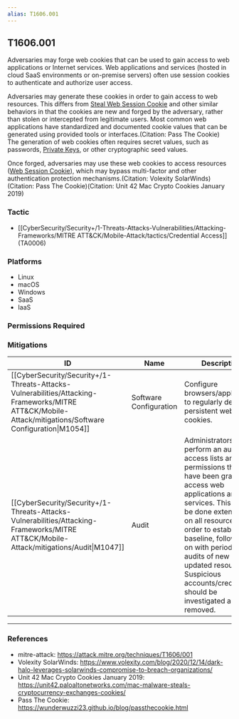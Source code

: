 ```yaml
---
alias: T1606.001
---
```


## T1606.001

Adversaries may forge web cookies that can be used to gain access to web applications or Internet services. Web applications and services (hosted in cloud SaaS environments or on-premise servers) often use session cookies to authenticate and authorize user access.

Adversaries may generate these cookies in order to gain access to web resources. This differs from [Steal Web Session Cookie](https://attack.mitre.org/techniques/T1539) and other similar behaviors in that the cookies are new and forged by the adversary, rather than stolen or intercepted from legitimate users. Most common web applications have standardized and documented cookie values that can be generated using provided tools or interfaces.(Citation: Pass The Cookie) The generation of web cookies often requires secret values, such as passwords, [Private Keys](https://attack.mitre.org/techniques/T1552/004), or other cryptographic seed values.

Once forged, adversaries may use these web cookies to access resources ([Web Session Cookie](https://attack.mitre.org/techniques/T1550/004)), which may bypass multi-factor and other authentication protection mechanisms.(Citation: Volexity SolarWinds)(Citation: Pass The Cookie)(Citation: Unit 42 Mac Crypto Cookies January 2019)


### Tactic
- [[CyberSecurity/Security+/1-Threats-Attacks-Vulnerabilities/Attacking-Frameworks/MITRE ATT&CK/Mobile-Attack/tactics/Credential Access]] (TA0006)

### Platforms
- Linux
- macOS
- Windows
- SaaS
- IaaS

### Permissions Required

### Mitigations

| ID | Name | Description |
| --- | --- | --- |
| [[CyberSecurity/Security+/1-Threats-Attacks-Vulnerabilities/Attacking-Frameworks/MITRE ATT&CK/Mobile-Attack/mitigations/Software Configuration\|M1054]] | Software Configuration | Configure browsers/applications to regularly delete persistent web cookies. |
| [[CyberSecurity/Security+/1-Threats-Attacks-Vulnerabilities/Attacking-Frameworks/MITRE ATT&CK/Mobile-Attack/mitigations/Audit\|M1047]] | Audit | Administrators should perform an audit of all access lists and the permissions they have been granted to access web applications and services. This should be done extensively on all resources in order to establish a baseline, followed up on with periodic audits of new or updated resources. Suspicious accounts/credentials should be investigated and removed. |


---
### References

- mitre-attack: https://attack.mitre.org/techniques/T1606/001
- Volexity SolarWinds: https://www.volexity.com/blog/2020/12/14/dark-halo-leverages-solarwinds-compromise-to-breach-organizations/
- Unit 42 Mac Crypto Cookies January 2019: https://unit42.paloaltonetworks.com/mac-malware-steals-cryptocurrency-exchanges-cookies/
- Pass The Cookie: https://wunderwuzzi23.github.io/blog/passthecookie.html
